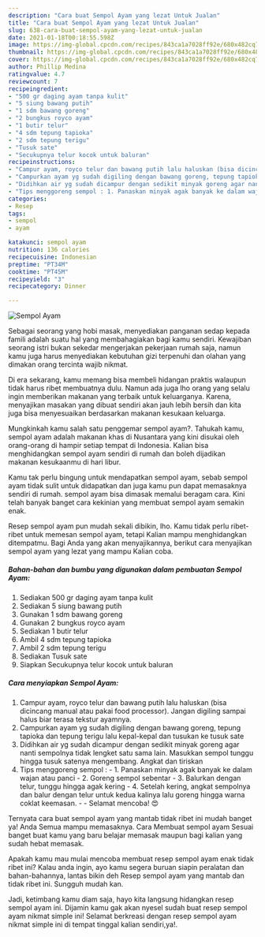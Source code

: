 ```yaml
---
description: "Cara buat Sempol Ayam yang lezat Untuk Jualan"
title: "Cara buat Sempol Ayam yang lezat Untuk Jualan"
slug: 638-cara-buat-sempol-ayam-yang-lezat-untuk-jualan
date: 2021-01-18T00:18:55.598Z
image: https://img-global.cpcdn.com/recipes/843ca1a7028ff92e/680x482cq70/sempol-ayam-foto-resep-utama.jpg
thumbnail: https://img-global.cpcdn.com/recipes/843ca1a7028ff92e/680x482cq70/sempol-ayam-foto-resep-utama.jpg
cover: https://img-global.cpcdn.com/recipes/843ca1a7028ff92e/680x482cq70/sempol-ayam-foto-resep-utama.jpg
author: Phillip Medina
ratingvalue: 4.7
reviewcount: 7
recipeingredient:
- "500 gr daging ayam tanpa kulit"
- "5 siung bawang putih"
- "1 sdm bawang goreng"
- "2 bungkus royco ayam"
- "1 butir telur"
- "4 sdm tepung tapioka"
- "2 sdm tepung terigu"
- "Tusuk sate"
- "Secukupnya telur kocok untuk baluran"
recipeinstructions:
- "Campur ayam, royco telur dan bawang putih lalu haluskan (bisa dicincang manual atau pakai food processor). Jangan digiling sampai halus biar terasa tekstur ayamnya."
- "Campurkan ayam yg sudah digiling dengan bawang goreng, tepung tapioka dan tepung terigu lalu kepal-kepal dan tusukan ke tusuk sate"
- "Didihkan air yg sudah dicampur dengan sedikit minyak goreng agar nanti sempolnya tidak lengket satu sama lain. Masukkan sempol tunggu hingga tusuk satenya mengembang. Angkat dan tiriskan"
- "Tips menggoreng sempol : 1. Panaskan minyak agak banyak ke dalam wajan atau panci 2. Goreng sempol sebentar 3. Balurkan dengan telur, tunggu hingga agak kering 4. Setelah kering, angkat sempolnya dan balur dengan telur untuk kedua kalinya lalu goreng hingga warna coklat keemasan.  Selamat mencoba! 😍"
categories:
- Resep
tags:
- sempol
- ayam

katakunci: sempol ayam 
nutrition: 136 calories
recipecuisine: Indonesian
preptime: "PT34M"
cooktime: "PT45M"
recipeyield: "3"
recipecategory: Dinner

---
```



![Sempol Ayam](https://img-global.cpcdn.com/recipes/843ca1a7028ff92e/680x482cq70/sempol-ayam-foto-resep-utama.jpg)

Sebagai seorang yang hobi masak, menyediakan panganan sedap kepada famili adalah suatu hal yang membahagiakan bagi kamu sendiri. Kewajiban seorang istri bukan sekedar mengerjakan pekerjaan rumah saja, namun kamu juga harus menyediakan kebutuhan gizi terpenuhi dan olahan yang dimakan orang tercinta wajib nikmat.

Di era  sekarang, kamu memang bisa membeli hidangan praktis walaupun tidak harus ribet membuatnya dulu. Namun ada juga lho orang yang selalu ingin memberikan makanan yang terbaik untuk keluarganya. Karena, menyajikan masakan yang dibuat sendiri akan jauh lebih bersih dan kita juga bisa menyesuaikan berdasarkan makanan kesukaan keluarga. 



Mungkinkah kamu salah satu penggemar sempol ayam?. Tahukah kamu, sempol ayam adalah makanan khas di Nusantara yang kini disukai oleh orang-orang di hampir setiap tempat di Indonesia. Kalian bisa menghidangkan sempol ayam sendiri di rumah dan boleh dijadikan makanan kesukaanmu di hari libur.

Kamu tak perlu bingung untuk mendapatkan sempol ayam, sebab sempol ayam tidak sulit untuk didapatkan dan juga kamu pun dapat memasaknya sendiri di rumah. sempol ayam bisa dimasak memalui beragam cara. Kini telah banyak banget cara kekinian yang membuat sempol ayam semakin enak.

Resep sempol ayam pun mudah sekali dibikin, lho. Kamu tidak perlu ribet-ribet untuk memesan sempol ayam, tetapi Kalian mampu menghidangkan ditempatmu. Bagi Anda yang akan menyajikannya, berikut cara menyajikan sempol ayam yang lezat yang mampu Kalian coba.

<!--inarticleads1-->

##### Bahan-bahan dan bumbu yang digunakan dalam pembuatan Sempol Ayam:

1. Sediakan 500 gr daging ayam tanpa kulit
1. Sediakan 5 siung bawang putih
1. Gunakan 1 sdm bawang goreng
1. Gunakan 2 bungkus royco ayam
1. Sediakan 1 butir telur
1. Ambil 4 sdm tepung tapioka
1. Ambil 2 sdm tepung terigu
1. Sediakan Tusuk sate
1. Siapkan Secukupnya telur kocok untuk baluran




<!--inarticleads2-->

##### Cara menyiapkan Sempol Ayam:

1. Campur ayam, royco telur dan bawang putih lalu haluskan (bisa dicincang manual atau pakai food processor). Jangan digiling sampai halus biar terasa tekstur ayamnya.
1. Campurkan ayam yg sudah digiling dengan bawang goreng, tepung tapioka dan tepung terigu lalu kepal-kepal dan tusukan ke tusuk sate
1. Didihkan air yg sudah dicampur dengan sedikit minyak goreng agar nanti sempolnya tidak lengket satu sama lain. Masukkan sempol tunggu hingga tusuk satenya mengembang. Angkat dan tiriskan
1. Tips menggoreng sempol : - 1. Panaskan minyak agak banyak ke dalam wajan atau panci - 2. Goreng sempol sebentar - 3. Balurkan dengan telur, tunggu hingga agak kering - 4. Setelah kering, angkat sempolnya dan balur dengan telur untuk kedua kalinya lalu goreng hingga warna coklat keemasan. -  - Selamat mencoba! 😍




Ternyata cara buat sempol ayam yang mantab tidak ribet ini mudah banget ya! Anda Semua mampu memasaknya. Cara Membuat sempol ayam Sesuai banget buat kamu yang baru belajar memasak maupun bagi kalian yang sudah hebat memasak.

Apakah kamu mau mulai mencoba membuat resep sempol ayam enak tidak ribet ini? Kalau anda ingin, ayo kamu segera buruan siapin peralatan dan bahan-bahannya, lantas bikin deh Resep sempol ayam yang mantab dan tidak ribet ini. Sungguh mudah kan. 

Jadi, ketimbang kamu diam saja, hayo kita langsung hidangkan resep sempol ayam ini. Dijamin kamu gak akan nyesel sudah buat resep sempol ayam nikmat simple ini! Selamat berkreasi dengan resep sempol ayam nikmat simple ini di tempat tinggal kalian sendiri,ya!.

